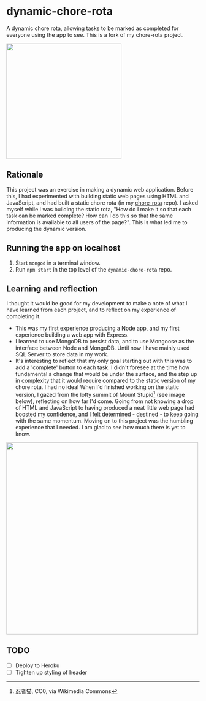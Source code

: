 # dynamic-chore-rota
A dynamic chore rota, allowing tasks to be marked as completed for everyone using the app to see. This is a fork of my chore-rota project.

<img src="https://user-images.githubusercontent.com/90331266/163716282-908ef762-748f-4ef2-93c9-85709a096bc4.png" width="300">

## Rationale
This project was an exercise in making a dynamic web application. Before this, I had experimented with building static web pages using HTML and JavaScript, and had built a static chore rota (in my [chore-rota](https://github.com/beeswhacks/chore-rota) repo). I asked myself while I was building the static rota, "How do I make it so that each task can be marked complete? How can I do this so that the same information is available to all users of the page?". This is what led me to producing the dynamic version.

## Running the app on localhost
1. Start `mongod` in a terminal window.
2. Run `npm start` in the top level of the `dynamic-chore-rota` repo.

## Learning and reflection
I thought it would be good for my development to make a note of what I have learned from each project, and to reflect on my experience of completing it.

- This was my first experience producing a Node app, and my first experience building a web app with Express.
- I learned to use MongoDB to persist data, and to use Mongoose as the interface between Node and MongoDB. Until now I have mainly used SQL Server to store data in my work.
- It's interesting to reflect that my only goal starting out with this was to add a 'complete' button to each task. I didn't foresee at the time how fundamental a change that would be under the surface, and the step up in complexity that it would require compared to the static version of my chore rota. I had no idea! When I'd finished working on the static version, I gazed from the lofty summit of Mount Stupid[^1] (see image below), reflecting on how far I'd come. Going from not knowing a drop of HTML and JavaScript to having produced a neat little web page had boosted my confidence, and I felt determined - destined - to keep going with the same momentum. Moving on to this project was the humbling experience that I needed. I am glad to see how much there is yet to know.
<img src="https://upload.wikimedia.org/wikipedia/commons/4/46/Dunning%E2%80%93Kruger_Effect_01.svg" width="500">

[^1]: 忍者猫, CC0, via Wikimedia Commons

## TODO
- [ ] Deploy to Heroku
- [ ] Tighten up styling of header
